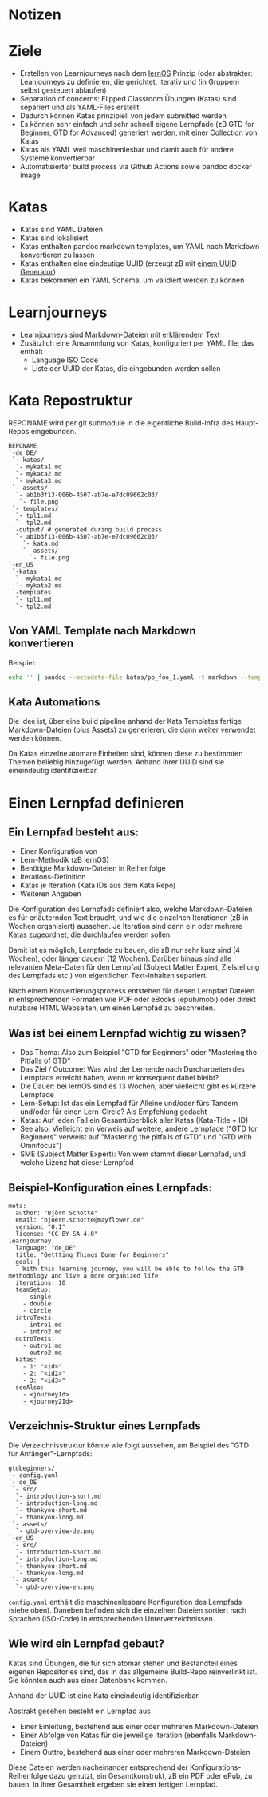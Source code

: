 # Notizen

# Ziele

- Erstellen von Learnjourneys nach dem [lernOS](https://lernos.org) Prinzip (oder abstrakter: Leanjourneys zu definieren, die gerichtet, iterativ und (in Gruppen) selbst gesteuert ablaufen)
- Separation of concerns: Flipped Classroom Übungen (Katas) sind separiert und als YAML-Files erstellt
- Dadurch können Katas prinzipiell von jedem submitted werden
- Es können sehr einfach und sehr schnell eigene Lernpfade (zB GTD for Beginner, GTD for Advanced) generiert werden, mit einer Collection von Katas
- Katas als YAML weil maschinenlesbar und damit auch für andere Systeme konvertierbar
- Automatisierter build process via Github Actions sowie pandoc docker image

# Katas

- Katas sind YAML Dateien
- Katas sind lokalisiert
- Katas enthalten pandoc markdown templates, um YAML nach Markdown konvertieren zu lassen
- Katas enthalten eine eindeutige UUID (erzeugt zB mit [einem UUID Generator](https://www.uuidgenerator.net/))
- Katas bekommen ein YAML Schema, um validiert werden zu können

# Learnjourneys

- Learnjourneys sind Markdown-Dateien mit erklärendem Text
- Zusätzlich eine Ansammlung von Katas, konfiguriert per YAML file, das enthält
  - Language ISO Code
  - Liste der UUID der Katas, die eingebunden werden sollen

# Kata Repostruktur

REPONAME wird per git submodule in die eigentliche Build-Infra des Haupt-Repos eingebunden.

```
REPONAME
`-de_DE/
 `- katas/
  `- mykata1.md
  `- mykata2.md
  `- mykata3.md
 `- assets/
  `- ab1b3f13-006b-4507-ab7e-e7dc09662c03/
   `- file.png
 `- templates/
  `- tpl1.md
  `- tpl2.md
 `-output/ # generated during build process
  `- ab1b3f13-006b-4507-ab7e-e7dc09662c03/
    `- kata.md
    `- assets/
      `- file.png
`-en_US
 `-katas
  `- mykata1.md
  `- mykata2.md
 `-templates
  `- tpl1.md
  `- tpl2.md
```

## Von YAML Template nach Markdown konvertieren

Beispiel:

```sh
echo '' | pandoc --metadata-file katas/po_foo_1.yaml -t markdown --template katalib/templates/mytemplate.md -o output/output.md
```

## Kata Automations

Die Idee ist, über eine build pipeline anhand der Kata Templates fertige Markdown-Dateien (plus Assets) zu generieren, die dann weiter verwendet werden können.

Da Katas einzelne atomare Einheiten sind, können diese zu bestimmten Themen beliebig hinzugefügt werden. Anhand ihrer UUID sind sie eineindeutig identifizierbar.

# Einen Lernpfad definieren

## Ein Lernpfad besteht aus:

- Einer Konfiguration von
 - Lern-Methodik (zB lernOS)
 - Benötigte Markdown-Dateien in Reihenfolge
 - Iterations-Definition
  - Katas je Iteration (Kata IDs aus dem Kata Repo)
 - Weiteren Angaben

Die Konfiguration des Lernpfads definiert also, welche Markdown-Dateien es für erläuternden Text braucht, und wie die einzelnen Iterationen (zB in Wochen organisiert) aussehen. Je Iteration sind dann ein oder mehrere Katas zugeordnet, die durchlaufen werden sollen.

Damit ist es möglich, Lernpfade zu bauen, die zB nur sehr kurz sind (4 Wochen), oder länger dauern (12 Wochen). Darüber hinaus sind alle relevanten Meta-Daten für den Lernpfad (Subject Matter Expert, Zielstellung des Lernpfads etc.) von eigentlichen Text-Inhalten separiert.

Nach einem Konvertierungsprozess entstehen für diesen Lernpfad Dateien in entsprechenden Formaten wie PDF oder eBooks (epub/mobi) oder direkt nutzbare HTML Webseiten, um einen Lernpfad zu beschreiten.

## Was ist bei einem Lernpfad wichtig zu wissen?

- Das Thema: Also zum Beispiel "GTD for Beginners" oder "Mastering the Pitfalls of GTD"
- Das Ziel / Outcome: Was wird der Lernende nach Durcharbeiten des Lernpfads erreicht haben, wenn er konsequent dabei bleibt?
- Die Dauer: bei lernOS sind es 13 Wochen, aber vielleicht gibt es kürzere Lernpfade
- Lern-Setup: Ist das ein Lernpfad für Alleine und/oder fürs Tandem und/oder für einen Lern-Circle? Als Empfehlung gedacht
- Katas: Auf jeden Fall ein Gesamtüberblick aller Katas (Kata-Title + ID)
- See also: Vielleicht ein Verweis auf weitere, andere Lernpfade ("GTD for Beginners" verweist auf "Mastering the pitfalls of GTD" und "GTD with Omnifocus")
- SME (Subject Matter Expert): Von wem stammt dieser Lernpfad, und welche Lizenz hat dieser Lernpfad

## Beispiel-Konfiguration eines Lernpfads:

```
meta:
  author: "Björn Schotte"
  email: "bjoern.schotte@mayflower.de"
  version: "0.1"
  license: "CC-BY-SA 4.0"
learnjourney:
  language: "de_DE"
  title: "Gettting Things Done for Beginners"
  goal: |
    With this learning journey, you will be able to follow the GTD methodology and live a more organized life.
  iterations: 10
  teamSetup:
    - single
    - double
    - circle
  introTexts:
    - intro1.md
    - intro2.md
  outroTexts:
    - outro1.md
    - outro2.md
  katas:
    - 1: "<id>"
    - 2: "<id2>"
    - 3: "<id3>"
  seeAlso:
    - <journeyId>
    - <journey2Id>
```

## Verzeichnis-Struktur eines Lernpfads

Die Verzeichnisstruktur könnte wie folgt aussehen, am Beispiel des "GTD für Anfänger"-Lernpfads:

```
gtdbeginners/
`- config.yaml
`- de_DE
 `- src/
  `- introduction-short.md
  `- introduction-long.md
  `- thankyou-short.md
  `- thankyou-long.md
 `- assets/
  `- gtd-overview-de.png
`-en_US
 `- src/
  `- introduction-short.md
  `- introduction-long.md
  `- thankyou-short.md
  `- thankyou-long.md
 `- assets/
  `- gtd-overview-en.png
```

```config.yaml``` enthält die maschinenlesbare Konfiguration des Lernpfads (siehe oben). Daneben befinden sich die einzelnen Dateien sortiert nach Sprachen (ISO-Code) in entsprechenden Unterverzeichnissen.

## Wie wird ein Lernpfad gebaut?

Katas sind Übungen, die für sich atomar stehen und Bestandteil eines eigenen Repositories sind, das in das allgemeine Build-Repo reinverlinkt ist. Sie könnten auch aus einer Datenbank kommen.

Anhand der UUID ist eine Kata eineindeutig identifizierbar.

Abstrakt gesehen besteht ein Lernpfad aus

- Einer Einleitung, bestehend aus einer oder mehreren Markdown-Dateien
- Einer Abfolge von Katas für die jeweilige Iteration (ebenfalls Markdown-Dateien)
- Einem Outtro, bestehend aus einer oder mehreren Markdown-Dateien

Diese Dateien werden nacheinander entsprechend der Konfigurations-Reihenfolge dazu genutzt, ein Gesamtkonstrukt, zB ein PDF oder ePub, zu bauen. In ihrer Gesamtheit ergeben sie einen fertigen Lernpfad.
